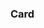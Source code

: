 ### Card

<template>
    <div class='card'>
        <header v-if='title'>
            {{ title }}
        </header>

        <section>
            <slot/>
        </section>
    </div>
</template>

<style>
    .card {
        background: #fff;
        border-radius: var(--radius);
        border: 1px solid var(--border-colour);
        box-shadow: 0 0 20px var(--border-colour);
        transition: box-shadow ease 0.33s;
    }

    .card:hover {
        box-shadow: 0 8px 40px var(--border-colour);
    }

    .card > section { padding: 1rem; }

    .card > header {
        font-size: 2rem;
        padding: 0.5rem;
        border-radius: var(--radius) var(--radius) 0 0;
        background: #eee;
        border-bottom: 4px solid var(--border-colour);
    }
</style>

<script>
    export default {
        props: {
            title: { required: false, default: null },
        },
    }
</script>
